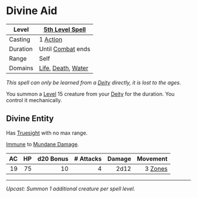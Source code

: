 # Divine Aid

| Level    | [5th Level Spell](5th%20Level%20Spells.md)                                                                              |
| -------- | ----------------------------------------------------------------------------------------------------------------------- |
| Casting  | 1 [Action](../../../../Game%20Procedures/Core%20Procedures/Action.md)                                                   |
| Duration | Until [Combat](../../../../Game%20Procedures/Combat/Combat.md) ends                                                     |
| Range    | Self                                                                                                                    |
| Domains  | [Life](../../Spell%20Domains/Life.md), [Death](../../Spell%20Domains/Death.md), [Water](../../Spell%20Domains/Water.md) |

*This spell can only be learned from a [Deity](../../../Deities.md) directly, it is lost to the ages.*

You summon a [Level](../../../../Player%20Characters/Progression/Level.md) 15 creature from your [Deity](../../../Deities.md) for the duration. You control it mechanically.

## Divine Entity

Has [Truesight](../Level%204/Truesight.md) with no max range.

[Immune](../../../../Game%20Procedures/Conditions/Immune.md) to [Mundane Damage](../../../../Game%20Procedures/Combat/Damage%20Types/Mundane%20Damage.md).

|  AC |  HP | d20 Bonus | # Attacks | Damage |                                                           Movement |
| --: | --: | --------: | --------: | -----: | -----------------------------------------------------------------: |
|  19 |  75 |        10 |         4 |   2d12 | 3 [Zones](../../../../Game%20Procedures/Core%20Procedures/Zone.md) |

---
*Upcast: Summon 1 additional creature per spell level.*
